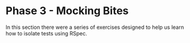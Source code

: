 # Phase 3 - Mocking Bites
In this section there were a series of exercises designed to help us learn how to isolate tests using RSpec.
